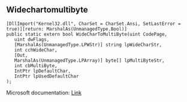 ## Widechartomultibyte

```
[DllImport("Kernel32.dll", CharSet = CharSet.Ansi, SetLastError = true)][return: MarshalAs(UnmanagedType.Bool)]
public static extern bool WideCharToMultiByte(uint CodePage,
   uint dwFlags,
   [MarshalAs(UnmanagedType.LPWStr)] string lpWideCharStr,
   int cchWideChar,
   [Out,
   MarshalAs(UnmanagedType.LPArray)] byte[] lpMultiByteStr,
   int cbMultiByte,
   IntPtr lpDefaultChar,
   IntPtr lpUsedDefaultChar
);
```

Microsoft documentation: [Link](https://docs.microsoft.com/en-us/windows/win32/api/stringapiset/nf-stringapiset-widechartomultibyte)
